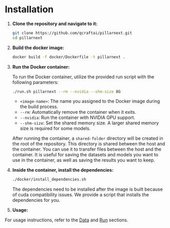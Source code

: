 # Installation

1. **Clone the repository and navigate to it:**

    ``` bash
    git clone https://github.com/qcraftai/pillarnext.git
    cd pillarnext
    ```

2. **Build the docker image:**

    ``` bash
    docker build -f docker/Dockerfile -t pillarnext .
    ```

3. **Run the Docker container:**

    To run the Docker container, utilize the provided run script with the following parameters:

    ```bash
    ./run.sh pillarnext --rm --nvidia --shm-size 8G
    ```

    - `<image-name>`: The name you assigned to the Docker image during the build process.
    - `--rm`: Automatically remove the container when it exits.
    - `--nvidia`: Run the container with NVIDIA GPU support.
    - `--shm-size`: Set the shared memory size. A larger shared memory size is required for some models.

    After running the container, a `shared-folder` directory will be created in the root of the repository. This directory is shared between the host and the container. You can use it to transfer files between the host and the container. It is useful for saving the datasets and models you want to use in the container, as well as saving the results you want to keep.


4. **Inside the container, install the dependencies:**

    ``` bash
    ./docker/install_dependencies.sh
    ```
    The dependencies need to be installed after the image is built because of cuda compatibility issues. We provide a script that installs the dependencies for you.

5. **Usage:**

For usage instructions, refer to the [Data](DATA.md) and [Run](RUN.md) sections.